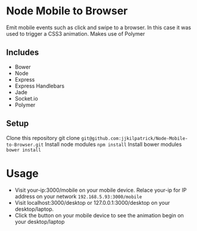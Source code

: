 # Node Mobile to Browser

Emit mobile events such as click and swipe to a browser. In this case it was used to trigger a CSS3 animation. Makes use of Polymer 

## Includes

* Bower
* Node 
* Express
* Express Handlebars
* Jade
* Socket.io
* Polymer

## Setup

Clone this repository git clone `git@github.com:jjkilpatrick/Node-Mobile-to-Browser.git`
Install node modules `npm install`
Install bower modules `bower install`

# Usage

- Visit your-ip:3000/mobile on your mobile device. Relace your-ip for IP address on your network `192.168.5.93:3000/mobile`
- Visit localhost:3000/desktop or 127.0.0.1:3000/desktop on your desktop/laptop.
- Click the button on your mobile device to see the animation begin on your desktop/laptop